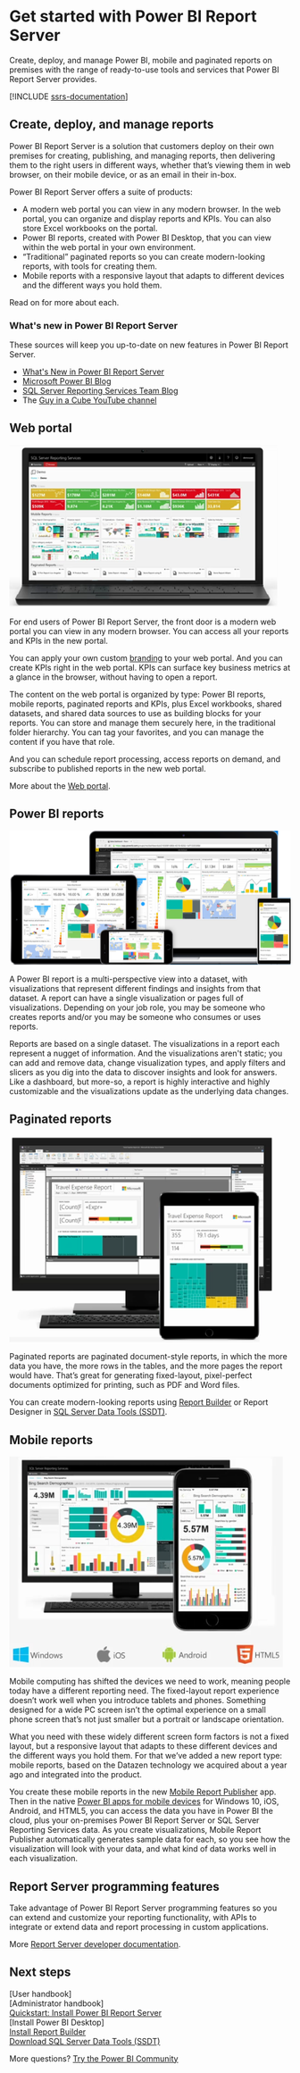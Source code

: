 <properties
   pageTitle="Get started with Power BI Report Server"
   description="Learn how to install Power BI Report Server. "
   services="powerbi"
   documentationCenter=""
   authors="guyinacube"
   manager="erikre"
   backup=""
   editor=""
   tags=""
   qualityFocus="no"
   qualityDate=""/>

<tags
   ms.service="powerbi"
   ms.devlang="NA"
   ms.topic="article"
   ms.tgt_pltfrm="NA"
   ms.workload="powerbi"
   ms.date="05/05/2017"
   ms.author="asaxton"/>
# Get started with Power BI Report Server

Create, deploy, and manage Power BI, mobile and paginated reports on premises with the range of ready-to-use tools and services that Power BI Report Server provides.

[!INCLUDE [ssrs-documentation](../../includes/ssrs-documentation.md)]

## Create, deploy, and manage reports

Power BI Report Server is a solution that customers deploy on their own premises for creating, publishing, and managing reports, then delivering them to the right users in different ways, whether that’s viewing them in web browser, on their mobile device, or as an email in their in-box.

Power BI Report Server offers a suite of products:

- A modern web portal you can view in any modern browser. In the web portal, you can organize and display reports and KPIs. You can also store Excel workbooks on the portal.
- Power BI reports, created with Power BI Desktop, that you can view within the web portal in your own environment.
- “Traditional” paginated reports so you can create modern-looking reports, with tools for creating them.
- Mobile reports with a responsive layout that adapts to different devices and the different ways you hold them.

Read on for more about each.

### What's new in Power BI Report Server

These sources will keep you up-to-date on new features in Power BI Report Server.

* [What's New in Power BI Report Server](reportserver-whats-new.md)
* [Microsoft Power BI Blog](https://powerbi.microsoft.com/en-us/blog/)
* [SQL Server Reporting Services Team Blog](https://blogs.msdn.microsoft.com/sqlrsteamblog/)
* The [Guy in a Cube YouTube channel](https://aka.ms/guyinacube)

## Web portal

![](media/reportserver-get-started/web-portal.png)

For end users of Power BI Report Server, the front door is a modern web portal you can view in any modern browser. You can access all your reports and KPIs in the new portal.

You can apply your own custom [branding](https://docs.microsoft.com/sql/reporting-services/branding-the-web-portal) to your web portal. And you can create KPIs right in the web portal. KPIs can surface key business metrics at a glance in the browser, without having to open a report.

The content on the web portal is organized by type: Power BI reports, mobile reports, paginated reports and KPIs, plus Excel workbooks, shared datasets, and shared data sources to use as building blocks for your reports. You can store and manage them securely here, in the traditional folder hierarchy. You can tag your favorites, and you can manage the content if you have that role.

And you can schedule report processing, access reports on demand, and subscribe to published reports in the new web portal.

More about the [Web portal](https://docs.microsoft.com/sql/reporting-services/web-portal-ssrs-native-mode).

## Power BI reports

![](media/reportserver-get-started/powerbi-reports.png)

A Power BI report is a multi-perspective view into a dataset, with visualizations that represent different findings and insights from that dataset.  A report can have a single visualization or pages full of visualizations. Depending on your job role, you may be someone who creates reports and/or you may be someone who consumes or uses reports.

Reports are based on a single dataset. The visualizations in a report each represent a nugget of information. And the visualizations aren't static; you can add and remove data, change visualization types, and apply filters and slicers as you dig into the data to discover insights and look for answers. Like a dashboard, but more-so, a report is highly interactive and highly customizable and the visualizations update as the underlying data changes.

## Paginated reports

![](media/reportserver-get-started/paginated-reports.png)

Paginated reports are paginated document-style reports, in which the more data you have, the more rows in the tables, and the more pages the report would have. That’s great for generating fixed-layout, pixel-perfect documents optimized for printing, such as PDF and Word files.

You can create modern-looking reports using [Report Builder](https://docs.microsoft.com/sql/reporting-services/report-builder/report-builder-in-sql-server-2016) or Report Designer in [SQL Server Data Tools (SSDT)](https://docs.microsoft.com/sql/reporting-services/tools/reporting-services-in-sql-server-data-tools-ssdt).

## Mobile reports

![](media/reportserver-get-started/mobile-reports.png)

Mobile computing has shifted the devices we need to work, meaning people today have a different reporting need. The fixed-layout report experience doesn’t work well when you introduce tablets and phones. Something designed for a wide PC screen isn’t the optimal experience on a small phone screen that’s not just smaller but a portrait or landscape orientation.

What you need with these widely different screen form factors is not a fixed layout, but a responsive layout that adapts to these different devices and the different ways you hold them. For that we’ve added a new report type: mobile reports, based on the Datazen technology we acquired about a year ago and integrated into the product.

You create these mobile reports in the new [Mobile Report Publisher](https://docs.microsoft.com/sql/reporting-services/mobile-reports/create-mobile-reports-with-sql-server-mobile-report-publisher) app. Then in the native [Power BI apps for mobile devices](./powerbi-power-bi-apps-for-mobile-devices) for Windows 10, iOS, Android, and HTML5, you can access the data you have in Power BI the cloud, plus your on-premises Power BI Report Server or SQL Server Reporting Services data. As you create visualizations, Mobile Report Publisher automatically generates sample data for each, so you see how the visualization will look with your data, and what kind of data works well in each visualization.

## Report Server programming features

Take advantage of Power BI Report Server programming features so you can extend and customize your reporting functionality, with APIs to integrate or extend data and report processing in custom applications.

More [Report Server developer documentation](https://docs.microsoft.com/sql/reporting-services/reporting-services-developer-documentation).

## Next steps

[User handbook]  
[Administrator handbook]  
[Quickstart: Install Power BI Report Server](reportserver-quickstart-install-report-server.md)  
[Install Power BI Desktop]  
[Install Report Builder](https://docs.microsoft.com/sql/reporting-services/install-windows/install-report-builder)  
[Download SQL Server Data Tools (SSDT)](http://go.microsoft.com/fwlink/?LinkID=616714)

More questions? [Try the Power BI Community](http://community.powerbi.com/)